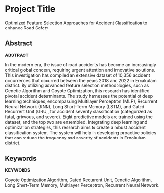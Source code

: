 # Project Title

Optimized Feature Selection Approaches for Accident Classification to enhance Road Safety

## Abstract

**ABSTRACT**

In the modern era, the issue of road accidents has become an increasingly critical global concern, requiring urgent attention and innovative solutions. This investigation has compiled an extensive dataset of 10,356 accident occurrences that occurred between the years 2018 and 2022 in Ernakulam district. By utilizing advanced feature selection methodologies, such as Genetic Algorithm and Coyote Optimization, this research has identified pivotal accident determinants. The study harnesses the potential of deep learning techniques, encompassing Multilayer Perceptron (MLP), Recurrent Neural Network (RNN), Long Short-Term Memory (LSTM), and Gated Recurrent Unit (GRU), for accident severity classification (categorized as fatal, grievous, and severe). Eight predictive models are trained using the dataset, and the top two are ensembled. Integrating deep learning and optimization strategies, this research aims to create a robust accident classification system. The system will help in developing proactive policies that can reduce the frequency and severity of accidents in Ernakulam district.

## Keywords

**KEYWORDS**

Coyote Optimization Algorithm, Gated Recurrent Unit, Genetic Algorithm, Long Short-Term Memory, Multilayer Perceptron, Recurrent Neural Network.
  
